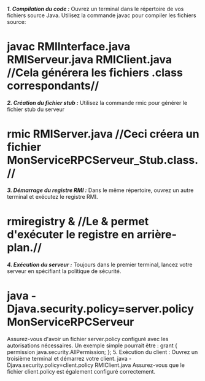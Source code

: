 ***1. Compilation du code :***
Ouvrez un terminal dans le répertoire de vos fichiers source Java.
Utilisez la commande javac pour compiler les fichiers source:

# javac RMIInterface.java RMIServeur.java RMIClient.java   //Cela générera les fichiers .class correspondants//

***2. Création du fichier stub :***
Utilisez la commande rmic pour générer le fichier stub du serveur

# rmic RMIServer.java          //Ceci créera un fichier MonServiceRPCServeur_Stub.class.//

***3. Démarrage du registre RMI :***
Dans le même répertoire, ouvrez un autre terminal et exécutez le registre RMI.

# rmiregistry &     //Le & permet d'exécuter le registre en arrière-plan.//

***4. Exécution du serveur :***
Toujours dans le premier terminal, lancez votre serveur en spécifiant la politique de sécurité.
# java -Djava.security.policy=server.policy MonServiceRPCServeur

Assurez-vous d'avoir un fichier server.policy configuré avec les autorisations nécessaires. Un exemple simple pourrait être :
grant {
    permission java.security.AllPermission;
};
5. Exécution du client :
Ouvrez un troisième terminal et démarrez votre client.
java -Djava.security.policy=client.policy RMIClient.java
Assurez-vous que le fichier client.policy est également configuré correctement.

